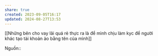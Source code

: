 ```yaml
---
share: true
created: 2023-09-05T16:17
updated: 2024-08-27T13:53
---
```

[[Những bên cho vay lãi quá rẻ thực ra là để mình chịu làm kyc để người khác tạo tài khoản ảo bằng tên của mình]] 

Nguồn:: 
